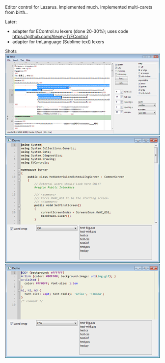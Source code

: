 Editor control for Lazarus. Implemented much. Implemented multi-carets from birth..

Later:

- adapter for EControl.ru lexers (done 20-30%);
  uses code https://github.com/Alexey-T/EControl 
- adapter for tmLanguage (Sublime text) lexers

Shots
![img](screen.png?raw=true)
![img](syntax_cs.png?raw=true)
![img](syntax_css.png?raw=true)
